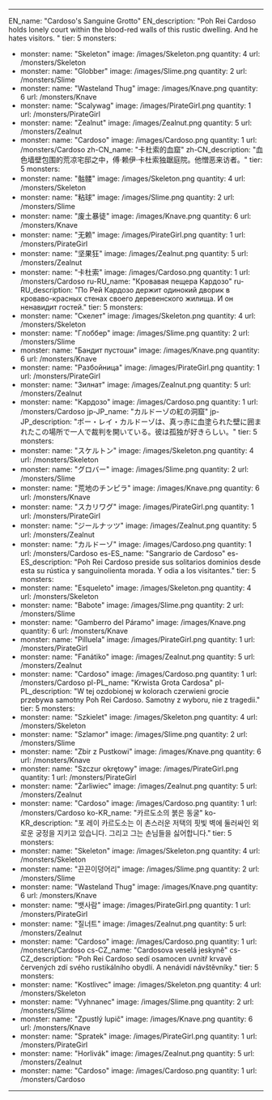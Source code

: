 ---

EN_name: "Cardoso's Sanguine Grotto"
EN_description: "Poh Rei Cardoso holds lonely court within the blood-red walls of this rustic dwelling. And he hates visitors. "
tier: 5
monsters:
  - monster:
    name: "Skeleton"
    image: /images/Skeleton.png
    quantity: 4
    url: /monsters/Skeleton
  - monster:
    name: "Globber"
    image: /images/Slime.png
    quantity: 2
    url: /monsters/Slime
  - monster:
    name: "Wasteland Thug"
    image: /images/Knave.png
    quantity: 6
    url: /monsters/Knave
  - monster:
    name: "Scalywag"
    image: /images/PirateGirl.png
    quantity: 1
    url: /monsters/PirateGirl
  - monster:
    name: "Zealnut"
    image: /images/Zealnut.png
    quantity: 5
    url: /monsters/Zealnut
  - monster:
    name: "Cardoso"
    image: /images/Cardoso.png
    quantity: 1
    url: /monsters/Cardoso
zh-CN_name: "卡杜索的血窟"
zh-CN_description: "血色墙壁包围的荒凉宅邸之中，傅·赖伊·卡杜索独踞庭院。他憎恶来访者。"
tier: 5
monsters:
  - monster:
    name: "骷髅"
    image: /images/Skeleton.png
    quantity: 4
    url: /monsters/Skeleton
  - monster:
    name: "粘球"
    image: /images/Slime.png
    quantity: 2
    url: /monsters/Slime
  - monster:
    name: "废土暴徒"
    image: /images/Knave.png
    quantity: 6
    url: /monsters/Knave
  - monster:
    name: "无赖"
    image: /images/PirateGirl.png
    quantity: 1
    url: /monsters/PirateGirl
  - monster:
    name: "坚果狂"
    image: /images/Zealnut.png
    quantity: 5
    url: /monsters/Zealnut
  - monster:
    name: "卡杜索"
    image: /images/Cardoso.png
    quantity: 1
    url: /monsters/Cardoso
ru-RU_name: "Кровавая пещера Кардозо"
ru-RU_description: "По Рей Кардозо держит одинокий дворик в кроваво-красных стенах своего деревенского жилища. И он ненавидит гостей."
tier: 5
monsters:
  - monster:
    name: "Скелет"
    image: /images/Skeleton.png
    quantity: 4
    url: /monsters/Skeleton
  - monster:
    name: "Глоббер"
    image: /images/Slime.png
    quantity: 2
    url: /monsters/Slime
  - monster:
    name: "Бандит пустоши"
    image: /images/Knave.png
    quantity: 6
    url: /monsters/Knave
  - monster:
    name: "Разбойница"
    image: /images/PirateGirl.png
    quantity: 1
    url: /monsters/PirateGirl
  - monster:
    name: "Зилнат"
    image: /images/Zealnut.png
    quantity: 5
    url: /monsters/Zealnut
  - monster:
    name: "Кардозо"
    image: /images/Cardoso.png
    quantity: 1
    url: /monsters/Cardoso
jp-JP_name: "カルドーゾの紅の洞窟"
jp-JP_description: "ポー・レイ・カルドーゾは、真っ赤に血塗られた壁に囲まれたこの場所で一人で裁判を開いている。彼は孤独が好きらしい。"
tier: 5
monsters:
  - monster:
    name: "スケルトン"
    image: /images/Skeleton.png
    quantity: 4
    url: /monsters/Skeleton
  - monster:
    name: "グロバー"
    image: /images/Slime.png
    quantity: 2
    url: /monsters/Slime
  - monster:
    name: "荒地のチンピラ"
    image: /images/Knave.png
    quantity: 6
    url: /monsters/Knave
  - monster:
    name: "スカリワグ"
    image: /images/PirateGirl.png
    quantity: 1
    url: /monsters/PirateGirl
  - monster:
    name: "ジールナッツ"
    image: /images/Zealnut.png
    quantity: 5
    url: /monsters/Zealnut
  - monster:
    name: "カルドーゾ"
    image: /images/Cardoso.png
    quantity: 1
    url: /monsters/Cardoso
es-ES_name: "Sangrario de Cardoso"
es-ES_description: "Poh Rei Cardoso preside sus solitarios dominios desde esta su rústica y sanguinolienta morada. Y odia a los visitantes."
tier: 5
monsters:
  - monster:
    name: "Esqueleto"
    image: /images/Skeleton.png
    quantity: 4
    url: /monsters/Skeleton
  - monster:
    name: "Babote"
    image: /images/Slime.png
    quantity: 2
    url: /monsters/Slime
  - monster:
    name: "Gamberro del Páramo"
    image: /images/Knave.png
    quantity: 6
    url: /monsters/Knave
  - monster:
    name: "Pilluela"
    image: /images/PirateGirl.png
    quantity: 1
    url: /monsters/PirateGirl
  - monster:
    name: "Fanátiko"
    image: /images/Zealnut.png
    quantity: 5
    url: /monsters/Zealnut
  - monster:
    name: "Cardoso"
    image: /images/Cardoso.png
    quantity: 1
    url: /monsters/Cardoso
pl-PL_name: "Krwista Grota Cardosa"
pl-PL_description: "W tej ozdobionej w kolorach czerwieni grocie przebywa samotny Poh Rei Cardoso. Samotny z wyboru, nie z tragedii."
tier: 5
monsters:
  - monster:
    name: "Szkielet"
    image: /images/Skeleton.png
    quantity: 4
    url: /monsters/Skeleton
  - monster:
    name: "Szlamor"
    image: /images/Slime.png
    quantity: 2
    url: /monsters/Slime
  - monster:
    name: "Zbir z Pustkowi"
    image: /images/Knave.png
    quantity: 6
    url: /monsters/Knave
  - monster:
    name: "Szczur okrętowy"
    image: /images/PirateGirl.png
    quantity: 1
    url: /monsters/PirateGirl
  - monster:
    name: "Żarliwiec"
    image: /images/Zealnut.png
    quantity: 5
    url: /monsters/Zealnut
  - monster:
    name: "Cardoso"
    image: /images/Cardoso.png
    quantity: 1
    url: /monsters/Cardoso
ko-KR_name: "카르도소의 붉은 동굴"
ko-KR_description: "포 레이 카르도소는 이 촌스러운   저택의 핏빛 벽에 둘러싸인 외로운 궁정을 지키고 있습니다. 그리고 그는 손님들을 싫어합니다."
tier: 5
monsters:
  - monster:
    name: "Skeleton"
    image: /images/Skeleton.png
    quantity: 4
    url: /monsters/Skeleton
  - monster:
    name: "끈끈이덩어리"
    image: /images/Slime.png
    quantity: 2
    url: /monsters/Slime
  - monster:
    name: "Wasteland Thug"
    image: /images/Knave.png
    quantity: 6
    url: /monsters/Knave
  - monster:
    name: "뱃사람"
    image: /images/PirateGirl.png
    quantity: 1
    url: /monsters/PirateGirl
  - monster:
    name: "질너트"
    image: /images/Zealnut.png
    quantity: 5
    url: /monsters/Zealnut
  - monster:
    name: "Cardoso"
    image: /images/Cardoso.png
    quantity: 1
    url: /monsters/Cardoso
cs-CZ_name: "Cardosova veselá jeskyně"
cs-CZ_description: "Poh Rei Cardoso sedí osamocen uvnitř krvavě červených zdí svého rustikálního obydlí. A nenávidí návštěvníky."
tier: 5
monsters:
  - monster:
    name: "Kostlivec"
    image: /images/Skeleton.png
    quantity: 4
    url: /monsters/Skeleton
  - monster:
    name: "Vyhnanec"
    image: /images/Slime.png
    quantity: 2
    url: /monsters/Slime
  - monster:
    name: "Zpustlý lupič"
    image: /images/Knave.png
    quantity: 6
    url: /monsters/Knave
  - monster:
    name: "Spratek"
    image: /images/PirateGirl.png
    quantity: 1
    url: /monsters/PirateGirl
  - monster:
    name: "Horlivák"
    image: /images/Zealnut.png
    quantity: 5
    url: /monsters/Zealnut
  - monster:
    name: "Cardoso"
    image: /images/Cardoso.png
    quantity: 1
    url: /monsters/Cardoso
---